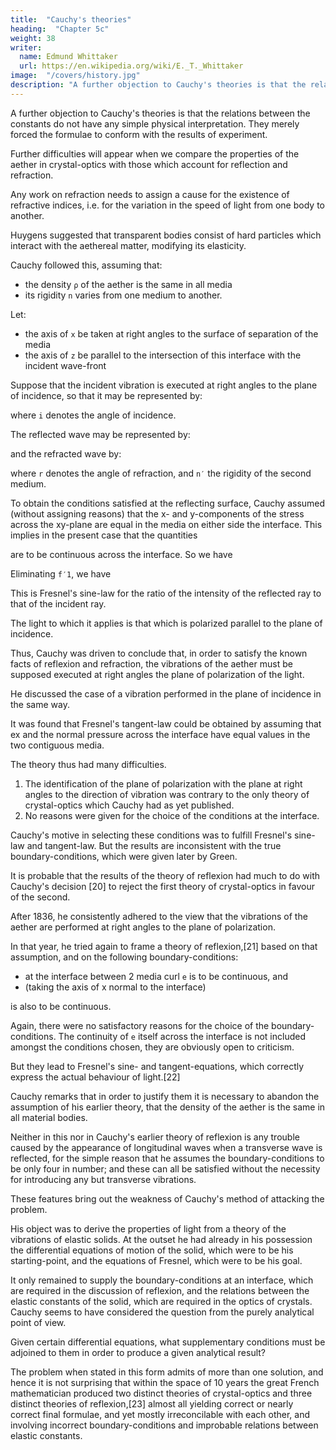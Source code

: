```yaml
---
title:  "Cauchy's theories"
heading:  "Chapter 5c"
weight: 38
writer:
  name: Edmund Whittaker
  url: https://en.wikipedia.org/wiki/E._T._Whittaker
image:  "/covers/history.jpg"
description: "A further objection to Cauchy's theories is that the relations between the constants do not have a simple physical interpretation"
---
```



A further objection to Cauchy's theories is that the relations between the constants do not have any simple physical interpretation. They merely forced the formulae to conform with the results of experiment. 

Further difficulties will appear when we compare the properties of the aether in crystal-optics with those which account for reflection and refraction.

<!-- Cauchy addressed the latter problem  his investigations being in fact published[18] in the same year (1830) as the first of his theories of crystal-optics. -->

Any work on refraction needs to assign a cause for the existence of refractive indices, i.e. for the variation in the speed of light from one body to another.

Huygens suggested that transparent bodies consist of hard particles which interact with the aethereal matter, modifying its elasticity. 

<!-- in his earlier papers[19] followed this lead more or less closely, -->
Cauchy followed this, assuming that:
- the density `ρ` of the aether is the same in all media
- its rigidity `n` varies from one medium to another.

Let:
- the axis of `x` be taken at right angles to the surface of separation of the media
- the axis of `z` be parallel to the intersection of this interface with the incident wave-front

Suppose that the incident vibration is executed at right angles to the plane of incidence, so that it may be represented by:


where `i` denotes the angle of incidence.

The reflected wave may be represented by:


and the refracted wave by:


where `r` denotes the angle of refraction, and `n′` the rigidity of the second medium.

To obtain the conditions satisfied at the reflecting surface, Cauchy assumed (without assigning reasons) that the x- and y-components of the stress across the xy-plane are equal in the media on either side the interface. This implies in the present case that the quantities

are to be continuous across the interface. So we have

Eliminating `f′1`, we have

This is Fresnel's sine-law for the ratio of the intensity of the reflected ray to that of the incident ray.

The light to which it applies is that which is polarized parallel to the plane of incidence. 

Thus, Cauchy was driven to conclude that, in order to satisfy the known facts of reflexion and refraction, the vibrations of the aether must be supposed executed at right angles the plane of polarization of the light.


He discussed the case of a vibration performed in the plane of incidence in the same way. 

It was found that Fresnel's tangent-law could be obtained by assuming that ex and the normal pressure across the interface have equal values in the two contiguous media.

The theory thus had many difficulties.

1. The identification of the plane of polarization with the plane at right angles to the direction of vibration was contrary to the only theory of crystal-optics which Cauchy had as yet published. 
2. No reasons were given for the choice of the conditions at the interface. 

Cauchy's motive in selecting these conditions was to fulfill Fresnel's sine-law and tangent-law. But the results are inconsistent with the true boundary-conditions, which were given later by Green.

It is probable that the results of the theory of reflexion had much to do with Cauchy's decision [20] to reject the first theory of crystal-optics in favour of the second.

After 1836, he consistently adhered to the view that the vibrations of the aether are performed at right angles to the plane of polarization.

In that year, he tried again to frame a theory of reflexion,[21] based on that assumption, and on the following boundary-conditions:
- at the interface between 2 media curl `e` is to be continuous, and
- (taking the axis of x normal to the interface) 


is also to be continuous.

Again, there were no satisfactory reasons for the choice of the boundary-conditions. The continuity of `e` itself across the interface is not included amongst the conditions chosen, they are obviously open to criticism.

But they lead to Fresnel's sine- and tangent-equations, which correctly express the actual behaviour of light.[22] 

Cauchy remarks that in order to justify them it is necessary to abandon the assumption of his earlier theory, that the density of the aether is the same in all material bodies.

Neither in this nor in Cauchy's earlier theory of reflexion is any trouble caused by the appearance of longitudinal waves when a transverse wave is reflected, for the simple reason that he assumes the boundary-conditions to be only four in number; and these can all be satisfied without the necessity for introducing any but transverse vibrations.

These features bring out the weakness of Cauchy's method of attacking the problem. 

His object was to derive the properties of light from a theory of the vibrations of elastic solids. At the outset he had already in his possession the differential equations of motion of the solid, which were to be his starting-point, and the equations of Fresnel, which were to be his goal. 

It only remained to supply the boundary-conditions at an interface, which are required in the discussion of reflexion, and the relations between the elastic constants of the solid, which are required in the optics of crystals. Cauchy seems to have considered the question from the purely analytical point of view. 

Given certain differential equations, what supplementary conditions must be adjoined to them in order to produce a given analytical result? 

The problem when stated in this form admits of more than one solution, and hence it is not surprising that within the space of 10 years the great French mathematician produced two distinct theories of crystal-optics and three distinct theories of reflexion,[23] almost all yielding correct or nearly correct final formulae, and yet mostly irreconcilable with each other, and involving incorrect boundary-conditions and improbable relations between elastic constants.



